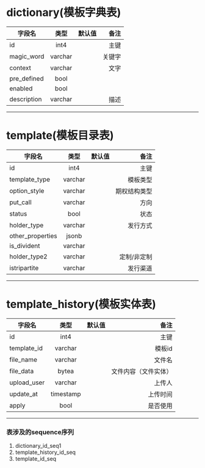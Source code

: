 # dictionary(模板字典表)
字段名|类型|默认值|备注
--|:--:|--:|--:
id|int4||主键
magic_word|varchar||关键字	
context|varchar||文字	
pre_defined|bool||	
enabled|bool||	
description|varchar||描述	
---
# template(模板目录表)
字段名|类型|默认值|备注
--|:--:|--:|--:
id|int4||主键
template_type|varchar||模板类型
option_style|varchar||期权结构类型
put_call|varchar||方向
status|bool||状态
holder_type|varchar||发行方式
other_properties|jsonb||	
is_divident|varchar||	
holder_type2|varchar||定制/非定制
istripartite|varchar||发行渠道
---
# template_history(模板实体表)
字段名|类型|默认值|备注
--|:--:|--:|--:
id|int4||主键
template_id|varchar||模板id
file_name|varchar||文件名
file_data|bytea||文件内容（文件实体）
upload_user|varchar||上传人
update_at|timestamp||上传时间
apply|bool||是否使用	
---
### 表涉及的sequence序列
1.  dictionary_id_seq1
2.  template_history_id_seq
3.  template_id_seq